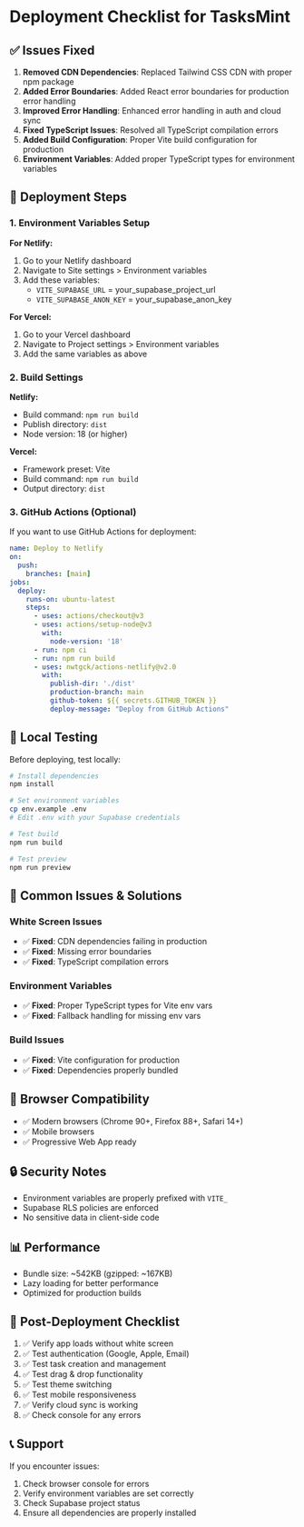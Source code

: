 # Deployment Checklist for TasksMint

## ✅ Issues Fixed

1. **Removed CDN Dependencies**: Replaced Tailwind CSS CDN with proper npm package
2. **Added Error Boundaries**: Added React error boundaries for production error handling
3. **Improved Error Handling**: Enhanced error handling in auth and cloud sync
4. **Fixed TypeScript Issues**: Resolved all TypeScript compilation errors
5. **Added Build Configuration**: Proper Vite build configuration for production
6. **Environment Variables**: Added proper TypeScript types for environment variables

## 🚀 Deployment Steps

### 1. Environment Variables Setup

**For Netlify:**
1. Go to your Netlify dashboard
2. Navigate to Site settings > Environment variables
3. Add these variables:
   - `VITE_SUPABASE_URL` = your_supabase_project_url
   - `VITE_SUPABASE_ANON_KEY` = your_supabase_anon_key

**For Vercel:**
1. Go to your Vercel dashboard
2. Navigate to Project settings > Environment variables
3. Add the same variables as above

### 2. Build Settings

**Netlify:**
- Build command: `npm run build`
- Publish directory: `dist`
- Node version: 18 (or higher)

**Vercel:**
- Framework preset: Vite
- Build command: `npm run build`
- Output directory: `dist`

### 3. GitHub Actions (Optional)

If you want to use GitHub Actions for deployment:

```yaml
name: Deploy to Netlify
on:
  push:
    branches: [main]
jobs:
  deploy:
    runs-on: ubuntu-latest
    steps:
      - uses: actions/checkout@v3
      - uses: actions/setup-node@v3
        with:
          node-version: '18'
      - run: npm ci
      - run: npm run build
      - uses: nwtgck/actions-netlify@v2.0
        with:
          publish-dir: './dist'
          production-branch: main
          github-token: ${{ secrets.GITHUB_TOKEN }}
          deploy-message: "Deploy from GitHub Actions"
```

## 🔧 Local Testing

Before deploying, test locally:

```bash
# Install dependencies
npm install

# Set environment variables
cp env.example .env
# Edit .env with your Supabase credentials

# Test build
npm run build

# Test preview
npm run preview
```

## 🐛 Common Issues & Solutions

### White Screen Issues
- ✅ **Fixed**: CDN dependencies failing in production
- ✅ **Fixed**: Missing error boundaries
- ✅ **Fixed**: TypeScript compilation errors

### Environment Variables
- ✅ **Fixed**: Proper TypeScript types for Vite env vars
- ✅ **Fixed**: Fallback handling for missing env vars

### Build Issues
- ✅ **Fixed**: Vite configuration for production
- ✅ **Fixed**: Dependencies properly bundled

## 📱 Browser Compatibility

- ✅ Modern browsers (Chrome 90+, Firefox 88+, Safari 14+)
- ✅ Mobile browsers
- ✅ Progressive Web App ready

## 🔒 Security Notes

- Environment variables are properly prefixed with `VITE_`
- Supabase RLS policies are enforced
- No sensitive data in client-side code

## 📊 Performance

- Bundle size: ~542KB (gzipped: ~167KB)
- Lazy loading for better performance
- Optimized for production builds

## 🚨 Post-Deployment Checklist

1. ✅ Verify app loads without white screen
2. ✅ Test authentication (Google, Apple, Email)
3. ✅ Test task creation and management
4. ✅ Test drag & drop functionality
5. ✅ Test theme switching
6. ✅ Test mobile responsiveness
7. ✅ Verify cloud sync is working
8. ✅ Check console for any errors

## 📞 Support

If you encounter issues:
1. Check browser console for errors
2. Verify environment variables are set correctly
3. Check Supabase project status
4. Ensure all dependencies are properly installed
